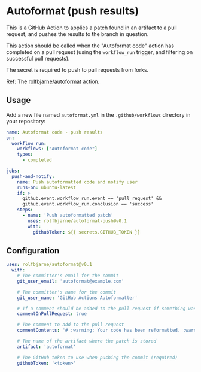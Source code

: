 # Autoformat (push results)

This is a GitHub Action to applies a patch found in an artifact to a pull
request, and pushes the results to the branch in question.

This action should be called when the "Autoformat code" action has completed on
a pull request (using the `workflow_run` trigger, and filtering on successful
pull requests).

The secret is required to push to pull requests from forks.

Ref: The [rolfbjarne/autoformat](https://github.com/rolfbjarne/autoformat) action.

## Usage

Add a new file named `autoformat.yml` in the `.github/workflows` directory in your repository:

```yaml
name: Autoformat code - push results
on:
  workflow_run:
    workflows: ["Autoformat code"]
    types:
      - completed

jobs:
  push-and-notify:
    name: Push autoformatted code and notify user
    runs-on: ubuntu-latest
    if: >
      github.event.workflow_run.event == 'pull_request' &&
      github.event.workflow_run.conclusion == 'success'
    steps:
      - name: 'Push autoformatted patch'
        uses: rolfbjarne/autoformat-push@v0.1
        with:
          githubToken: ${{ secrets.GITHUB_TOKEN }}
```

## Configuration

```yaml
uses: rolfbjarne/autoformat@v0.1
  with:
    # The committer's email for the commit
    git_user_email: 'autoformat@example.com'

    # The committer's name for the commit
    git_user_name: 'GitHub Actions Autoformatter'

    # If a comment should be added to the pull request if something was pushed (required)
    commentOnPullRequest: true

    # The comment to add to the pull request
    commentContents: '# :warning: Your code has been reformatted. :warning:\n\n'

    # The name of the artifact where the patch is stored
    artifact: 'autoformat'

    # The GitHub token to use when pushing the commit (required)
    githubToken: '<token>'
```
